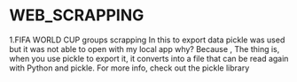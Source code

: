 # WEB_SCRAPPING
1.FIFA WORLD CUP groups scrapping
In this to export data pickle was used but it was not able to open with my local app why?
Because , The thing is, when you use pickle to export it, it converts into a file that can be read again with Python and pickle. For more info, check out the pickle   library
